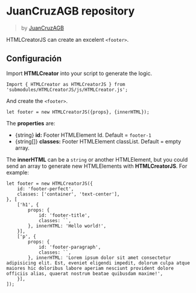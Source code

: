 
# JuanCruzAGB repository
> by [JuanCruzAGB](https://github.com/JuanCruzAGB)

HTMLCreatorJS can create an excelent `<footer>`.

## Configuración
Import **HTMLCreator** into your script to generate the logic.
```
Import { HTMLCreator as HTMLCreatorJS } from 'submodules/HTMLCreatorJS/js/HTMLCreator.js';
```
And create the `<footer>`.
```
let footer = new HTMLCreatorJS({props}, {innerHTML});
```
The **properties** are:
- {string} **id:** Footer HTMLElement Id. Default = `footer-1`
- {string[]} **classes:** Footer HTMLElement classList. Default = empty array.

The **innerHTML** can be a `string` or another HTMLElement, but you could send an array to generate new HTMLElements with **HTMLCreatorJS**. For example:
```
let footer = new HTMLCreatorJS({
	id: 'footer-perfect',
	classes: ['container', 'text-center'],
}, [
	['h1', {
		props: {
			id: 'footer-title',
			classes: ``,
		}, innerHTML: 'Hello world!',
	}],
	['p', {
		props: {
			id: 'footer-paragraph',
			classes: ``,
		}, innerHTML: 'Lorem ipsum dolor sit amet consectetur adipisicing elit. Est, eveniet eligendi impedit, dolorum culpa atque maiores hic doloribus labore aperiam nesciunt provident dolore officiis alias, quaerat nostrum beatae quibusdam maxime!',
	}],
]);
```